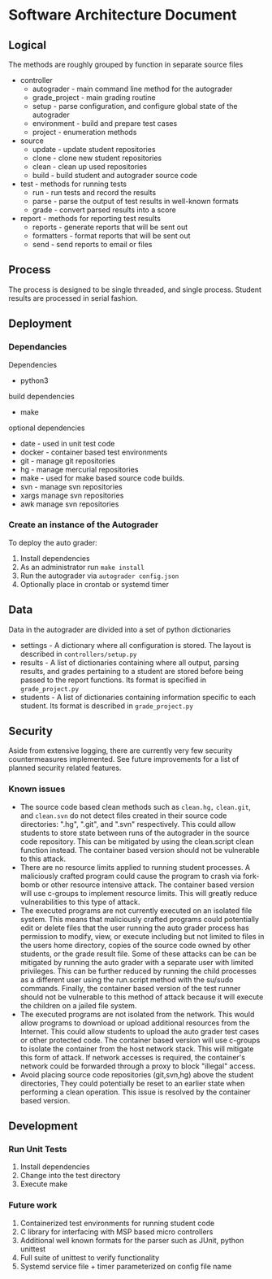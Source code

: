 Software Architecture Document
================================================================================

Logical
--------------------------------------------------------------------------------
The methods are roughly grouped by function in separate source files

- controller
	- autograder - main command line method for the autograder
	- grade\_project - main grading routine
	- setup - parse configuration, and configure global state of the autograder
	- environment - build and prepare test cases
	- project - enumeration methods
- source
	- update - update student repositories
	- clone - clone new student repositories
	- clean - clean up used repositories
	- build - build student and autograder source code
- test - methods for running tests
	- run - run tests and record the results
	- parse - parse the output of test results in well-known formats
	- grade - convert parsed results into a score
- report - methods for reporting test results
	- reports - generate reports that will be sent out
	- formatters - format reports that will be sent out
	- send - send reports to email or files

Process
--------------------------------------------------------------------------------
The process is designed to be single threaded, and single process.  Student
results are processed in serial fashion.

Deployment
--------------------------------------------------------------------------------

### Dependancies

Dependencies
- python3

build dependencies
- make

optional dependencies
- date - used in unit test code
- docker - container based test environments
- git - manage git repositories
- hg - manage mercurial repositories
- make - used for make based source code builds.
- svn - manage svn repositories
- xargs manage svn repositories
- awk manage svn repositories

### Create an instance of the Autograder
To deploy the auto grader:

1. Install dependencies
2. As an administrator run `make install`
3. Run the autograder via `autograder config.json`
4. Optionally place in crontab or systemd timer

Data
--------------------------------------------------------------------------------
Data in the autograder are divided into a set of python dictionaries

- settings - A dictionary where all configuration is stored. The layout is described in
  `controllers/setup.py`
- results -	A list of dictionaries containing where all output, parsing results,
  and grades pertaining to a student are stored before being passed to the
  report functions.  Its format is specified in `grade_project.py`
- students - A list of dictionaries containing information specific to each
  student.  Its format is described in `grade_project.py`

Security
--------------------------------------------------------------------------------
Aside from extensive logging, there are currently very few security
countermeasures implemented.  See future improvements for a list of planned
security related features.

### Known issues

- The source code based clean methods such as `clean.hg,` `clean.git`, and
  `clean.svn` do not detect files created in their source code directories:
  ".hg", ".git", and ".svn" respectively.  This could allow students to store
  state between runs of the autograder in the source code repository.  This can
  be mitigated by using the clean.script clean function instead.  The container
  based version should not be vulnerable to this attack.
- There are no resource limits applied to running student processes.  A
  maliciously crafted program could cause the program to crash via fork-bomb or
  other resource intensive attack.  The container based version will use
  c-groups to implement resource limits.  This will greatly reduce
  vulnerabilities to this type of attack.
- The executed programs are not currently executed on an isolated file system.
  This means that maliciously crafted programs could potentially edit or delete
  files that the user running the auto grader process has permission to modify,
  view, or execute including but not limited to files in the users home
  directory, copies of the source code owned by other students, or the grade
  result file.  Some of these attacks can be can be mitigated by running the
  auto grader with a separate user with limited privileges.  This can be further
  reduced by running the child processes as a different user using the
  run.script method with the su/sudo commands.  Finally, the container based
  version of the test runner should not be vulnerable to this method of attack
  because it will execute the children on a jailed file system.
- The executed programs are not isolated from the network.  This would allow
  programs to download or upload additional resources from the Internet.  This
  could allow students to upload the auto grader test cases or other protected
  code.  The container based version will use c-groups to isolate the container
  from the host network stack.  This will mitigate this form of attack.  If
  network accesses is required, the container's network could be forwarded
  through a proxy to block "illegal" access.
- Avoid placing source code repositories (git,svn,hg) above the student
  directories,  They could potentially be reset to an earlier state when
  performing a clean operation.  This issue is resolved by the container based
  version.


Development
--------------------------------------------------------------------------------

### Run Unit Tests

1. Install dependencies
2. Change into the test directory
3. Execute make

### Future work

1.	Containerized test environments for running student code
2.  C library for interfacing with MSP based micro controllers
3.	Additional well known formats for the parser such as JUnit, python unittest
4.  Full suite of unittest to verify functionality
5.  Systemd service file + timer parameterized on config file name

